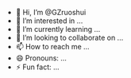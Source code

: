 - 👋 Hi, I’m @GZruoshui
- 👀 I’m interested in ...
- 🌱 I’m currently learning ...
- 💞️ I’m looking to collaborate on ...
- 📫 How to reach me ...
- 😄 Pronouns: ...
- ⚡ Fun fact: ...

<!---
GZruoshui/GZruoshui is a ✨ special ✨ repository because its `README.md` (this file) appears on your GitHub profile.
You can click the Preview link to take a look at your changes.
--->
